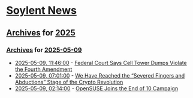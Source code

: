 # [Soylent News](../../../README.md)

## [Archives](../../index.md) for [2025](../index.md)

### [Archives](../../index.md) for [2025-05-09](index.md)

* [2025-05-09, 11:46:00](https://soylentnews.org/article.pl?sid=25/05/08/1151256&from=rss) - [Federal Court Says Cell Tower Dumps Violate the Fourth Amendment](https://soylentnews.org/article.pl?sid=25/05/08/1151256&from=rss)
* [2025-05-09, 07:01:00](https://soylentnews.org/article.pl?sid=25/05/07/2330241&from=rss) - [We Have Reached the “Severed Fingers and Abductions” Stage of the Crypto Revolution ](https://soylentnews.org/article.pl?sid=25/05/07/2330241&from=rss)
* [2025-05-09, 02:14:00](https://soylentnews.org/article.pl?sid=25/05/07/1352238&from=rss) - [OpenSUSE Joins the End of 10 Campaign](https://soylentnews.org/article.pl?sid=25/05/07/1352238&from=rss)
